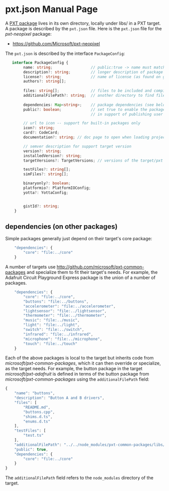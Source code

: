 # pxt.json Manual Page

A [PXT package](/packages) lives in its own directory, locally under libs/ in a PXT target. A package
is described by the `pxt.json` file. Here is the `pxt.json` file for the *pxt-neopixel* package:

* https://github.com/Microsoft/pxt-neopixel

The `pxt.json` is described by the interface `PackageConfig`:

```typescript
   interface PackageConfig {
        name: string;                 // public:true -> name must match ^[a-z][a-z0-9\-_]+
        description?: string;         // longer description of package
        license?: string;             // name of license (as found on github)
        authors?: string[];      
        
        files: string[];              // files to be included and compiled in package
        additionalFilePath?: string;  // another directory to find files from
        
        dependencies: Map<string>;    // package dependencies (see below for more)
        public?: boolean;             // set true to enable the package to be published (to cloud),
                                      // in support of publishing user scripts

        // url to icon -- support for built-in packages only
        icon?: string;
        card?: CodeCard;
        documentation?: string; // doc page to open when loading project

        // semver description for support target version
        version?: string;
        installedVersion?: string;
        targetVersions?: TargetVersions; // versions of the target/pxt the package was compiled against

        testFiles?: string[];
        simFiles?: string[];

        binaryonly?: boolean;
        platformio?: PlatformIOConfig;
        yotta?: YottaConfig;


        gistId?: string;
    }
```

## dependencies (on other packages)

Simple packages generally just depend on their target's core package:
```typescript
    "dependencies": {
        "core": "file:../core"
    }
```

A number of targets use http://github.com/microsoft/pxt-common-packages and specialize 
them to fit their target's needs. For example, the Adafruit Circuit Playground Express
package is the union of a number of packages. 

```typescript
    "dependencies": {
        "core": "file:../core",
        "buttons": "file:../buttons",
        "accelerometer": "file:../accelerometer",
        "lightsensor": "file:../lightsensor",
        "thermometer": "file:../thermometer",
        "music": "file:../music",
        "light": "file:../light",
        "switch": "file:../switch",
        "infrared": "file:../infrared",
        "microphone": "file:../microphone",
        "touch": "file:../touch"
    }
```

Each of the above packages is local to the target but inherits code from *microsoft/pxt-common-packages*, 
which it can then override or specialize, as the target needs. For example, the button package
in the target *microsoft/pxt-adafruit* is defined in terms of the button package from 
*microsoft/pxt-common-packages* using the `additionalFilePath` field:
```typescript
{
    "name": "buttons",
    "description": "Button A and B drivers",
    "files": [
        "README.md",
        "buttons.cpp",
        "shims.d.ts",
        "enums.d.ts"
    ],
    "testFiles": [
        "test.ts"
    ],
    "additionalFilePath": "../../node_modules/pxt-common-packages/libs/buttons",
    "public": true,
    "dependencies": {
        "core": "file:../core"
    }
}
```
The `additionalFilePath` field refers to the `node_modules` directory of the target.






